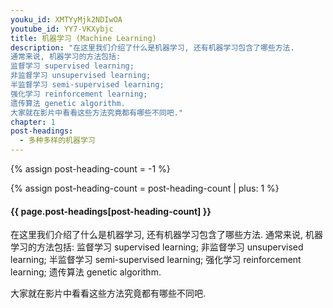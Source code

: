 ```yaml
---
youku_id: XMTYyMjk2NDIwOA
youtube_id: YY7-VKXybjc
title: 机器学习 (Machine Learning)
description: "在这里我们介绍了什么是机器学习, 还有机器学习包含了哪些方法.
通常来说, 机器学习的方法包括:
监督学习 supervised learning;
非监督学习 unsupervised learning;
半监督学习 semi-supervised learning;
强化学习 reinforcement learning;
遗传算法 genetic algorithm.
大家就在影片中看看这些方法究竟都有哪些不同吧."
chapter: 1
post-headings:
  - 多种多样的机器学习
---
```

{% assign post-heading-count = -1 %}

{% assign post-heading-count = post-heading-count | plus: 1 %}
<h4 class="tut-h4-pad" id="{{ page.post-headings[post-heading-count] }}">{{ page.post-headings[post-heading-count] }}</h4>

在这里我们介绍了什么是机器学习, 还有机器学习包含了哪些方法.
通常来说, 机器学习的方法包括:
监督学习 supervised learning;
非监督学习 unsupervised learning;
半监督学习 semi-supervised learning;
强化学习 reinforcement learning;
遗传算法 genetic algorithm.

大家就在影片中看看这些方法究竟都有哪些不同吧.




